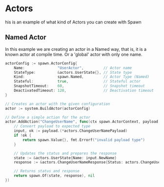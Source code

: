 # Actors

his is an example of what kind of Actors you can create with Spawn

## Named Actor

In this example we are creating an actor in a Named way, that is, it is a known actor at compile time. Or a 'global' actor with only one name.

```go
actorConfig := spawn.ActorConfig{
    Name:               "UserActor",         // Actor name
    StateType:          &actors.UserState{}, // State type
    Kind:               spawn.Named,         // Actor Type (Named)
    Stateful:           true,                // Stateful actor
    SnapshotTimeout:    60,                  // Snapshot timeout
    DeactivatedTimeout: 120,                 // Deactivation timeout
}
```

```go
// Creates an actor with the given configuration
actor := system.BuildActor(actorConfig)

// Define a simple action for the actor
actor.AddAction("ChangeUserName", func(ctx spawn.ActorContext, payload proto.Message) (spawn.Value, error) {
    // Convert payload to expected type
    input, ok := payload.(*actors.ChangeUserNamePayload)
    if !ok {
        return spawn.Value{}, fmt.Errorf("invalid payload type")
    }

    // Updates the status and prepares the response
    state := &actors.UserState{Name: input.NewName}
    response := &actors.ChangeUserNameResponse{Status: actors.ChangeUserNameResponse_OK}

    // Returns status and response
    return spawn.Of(state, response), nil
})
```